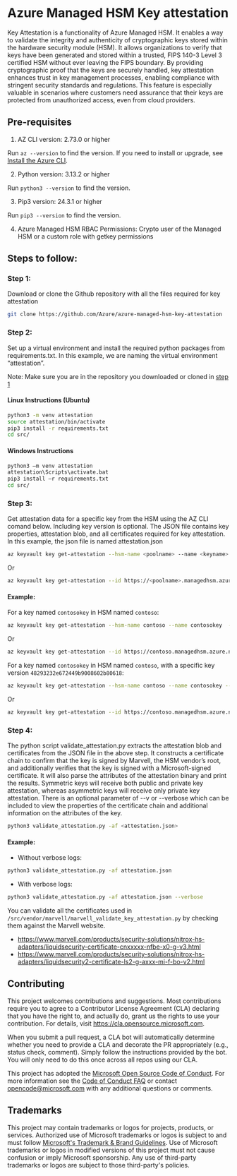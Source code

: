 # Azure Managed HSM Key attestation

Key Attestation is a functionality of Azure Managed HSM. It enables a way to validate the integrity and authenticity of
cryptographic keys stored within the hardware security module (HSM). It allows organizations to verify that keys have
been generated and stored within a trusted, FIPS 140-3 Level 3 certified HSM without ever leaving the FIPS boundary.
By providing cryptographic proof that the keys are securely handled, key attestation enhances trust in key management
processes, enabling compliance with stringent security standards and regulations. This feature is especially valuable
in scenarios where customers need assurance that their keys are protected from unauthorized access, even from cloud providers.


## Pre-requisites

1. AZ CLI version: 2.73.0 or higher 

Run `az --version` to find the version. If you need to install or upgrade, see [Install the Azure CLI](/cli/azure/install-azure-cli). 

2. Python version: 3.13.2 or higher 

Run `python3 --version` to find the version. 

3. Pip3 version: 24.3.1 or higher 

Run `pip3 --version` to find the version. 

4. Azure Managed HSM RBAC Permissions: 
Crypto user of the Managed HSM or a custom role with getkey permissions 


## Steps to follow:

### Step 1:
Download or clone the Github repository with all the files required for key attestation

```bash
git clone https://github.com/Azure/azure-managed-hsm-key-attestation
```

### Step 2:

Set up a virtual environment and install the required python packages from requirements.txt.
In this example, we are naming the virtual environment “attestation”.

Note: Make sure you are in  the repository you downloaded or cloned in [step 1](#step-1)
#### Linux Instructions (Ubuntu)

```bash
python3 -m venv attestation
source attestation/bin/activate
pip3 install -r requirements.txt
cd src/
```

#### Windows Instructions

```cmd
python3 –m venv attestation 
attestation\Scripts\activate.bat 
pip3 install –r requirements.txt
cd src/
```

### Step 3:
Get attestation data for a specific key from the HSM using the AZ CLI comand below. Including
key version is optional. The JSON file contains key properties, attestation blob,
and all certificates required for key attestation. In this example, the json file is named 
attestation.json 

```bash
az keyvault key get-attestation --hsm-name <poolname> --name <keyname> --version <keyversion> --file <filename>.json
```

Or
```bash
az keyvault key get-attestation --id https://<poolname>.managedhsm.azure.net/keys/<keyname>/<keyversion> --file <filename>.json 
```



#### Example:

For a key named `contosokey` in HSM named `contoso`:

```bash
az keyvault key get-attestation --hsm-name contoso --name contosokey  --file attestation.json 
```

Or 

```bash
az keyvault key get-attestation --id https://contoso.managedhsm.azure.net/keys/contosokey --file attestation.json ```
```

For a key named `contosokey` in HSM named `contoso`, with a specific key version `48293232e672449b9008602b80618`: 

```bash
az keyvault key get-attestation --hsm-name contoso --name contosokey --version 48293232e672449b9008602b80618 --file attestation.json 
```

Or 

```bash
az keyvault key get-attestation --id https://contoso.managedhsm.azure.net/keys/contosokey/48293232e672449b9008602b80618 --file attestation.json 
```

### Step 4:
The python script validate_attestation.py extracts the attestation blob and certificates
from the JSON file in the above step. It constructs a certificate chain to confirm that
the key is signed by Marvell, the HSM vendor’s root, and additionally verifies that the
key is signed with a Microsoft-signed certificate. It will also parse the attributes of
the attestation binary and print the results. Symmetric keys will receive both public and
private key attestation, whereas asymmetric keys will receive only private key attestation.
There is an optional parameter of --v or --verbose which can be included to view the
properties of the certificate chain and additional information on the attributes of the key. 

```bash
python3 validate_attestation.py -af <attestation.json>
```

#### Example:

- Without verbose logs:

```bash
python3 validate_attestation.py -af attestation.json
```

- With verbose logs:

```bash
python3 validate_attestation.py -af attestation.json --verbose
```

You can validate all the certificates used in `/src/vendor/marvell/marvell_validate_key_attestation.py`
by checking them against the Marvell website.

- https://www.marvell.com/products/security-solutions/nitrox-hs-adapters/liquidsecurity-certificate-cnxxxxx-nfbe-x0-g-v3.html
- https://www.marvell.com/products/security-solutions/nitrox-hs-adapters/liquidsecurity2-certificate-ls2-g-axxx-mi-f-bo-v2.html


## Contributing

This project welcomes contributions and suggestions.  Most contributions require you to agree to a
Contributor License Agreement (CLA) declaring that you have the right to, and actually do, grant us
the rights to use your contribution. For details, visit https://cla.opensource.microsoft.com.

When you submit a pull request, a CLA bot will automatically determine whether you need to provide
a CLA and decorate the PR appropriately (e.g., status check, comment). Simply follow the instructions
provided by the bot. You will only need to do this once across all repos using our CLA.

This project has adopted the [Microsoft Open Source Code of Conduct](https://opensource.microsoft.com/codeofconduct/).
For more information see the [Code of Conduct FAQ](https://opensource.microsoft.com/codeofconduct/faq/) or
contact [opencode@microsoft.com](mailto:opencode@microsoft.com) with any additional questions or comments.

## Trademarks

This project may contain trademarks or logos for projects, products, or services. Authorized use of Microsoft 
trademarks or logos is subject to and must follow 
[Microsoft's Trademark & Brand Guidelines](https://www.microsoft.com/en-us/legal/intellectualproperty/trademarks/usage/general).
Use of Microsoft trademarks or logos in modified versions of this project must not cause confusion or imply Microsoft sponsorship.
Any use of third-party trademarks or logos are subject to those third-party's policies.

